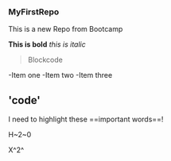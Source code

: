 ### MyFirstRepo
 This is a new Repo from Bootcamp

 **This is bold**
 *this is italic*
 >Blockcode
 
 -Item one
 -Item two 
 -Item three
 
 'code'
 ---
 I need to highlight these ==important words==!
 
 H~2~0
 
 X^2^
